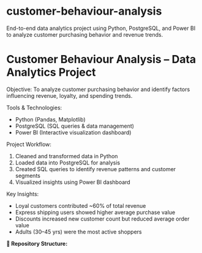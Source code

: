 # customer-behaviour-analysis
End-to-end data analytics project using Python, PostgreSQL, and Power BI to analyze customer purchasing behavior and revenue trends.

# Customer Behaviour Analysis – Data Analytics Project

Objective:
To analyze customer purchasing behavior and identify factors influencing revenue, loyalty, and spending trends.

Tools & Technologies: 
- Python (Pandas, Matplotlib)  
- PostgreSQL (SQL queries & data management)  
- Power BI (Interactive visualization dashboard)

Project Workflow:
1. Cleaned and transformed data in Python  
2. Loaded data into PostgreSQL for analysis  
3. Created SQL queries to identify revenue patterns and customer segments  
4. Visualized insights using Power BI dashboard  

 Key Insights:
- Loyal customers contributed ~60% of total revenue  
- Express shipping users showed higher average purchase value  
- Discounts increased new customer count but reduced average order value  
- Adults (30–45 yrs) were the most active shoppers  

**📂 Repository Structure:**

